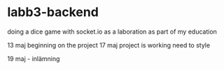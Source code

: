# labb3-backend

doing a dice game with socket.io as a laboration as part of my education

13 maj beginning on the project
17 maj project is working
need to style

19 maj - inlämning
